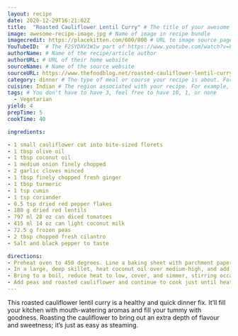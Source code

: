```yaml
---
layout: recipe
date: 2020-12-29T16:21:02Z
title:  "Roasted Cauliflower Lentil Curry" # The title of your awesome recipe
image: awesome-recipe-image.jpg # Name of image in recipe bundle
imagecredit: https://placekitten.com/600/800 # URL to image source page, website, or creator
YouTubeID:  # The F2SYDXV1W1w part of https://www.youtube.com/watch?v=F2SYDXV1W1w
authorName: # Name of the recipe/article author
authorURL: # URL of their home website
sourceName: # Name of the source website
sourceURL: https://www.thefoodblog.net/roasted-cauliflower-lentil-curry/
category: dinner # The type of meal or course your recipe is about. For example: "dinner", "entree", or "dessert".
cuisine: Indian # The region associated with your recipe. For example, "French", Mediterranean", or "American".
tags: # You don't have to have 3, feel free to have 10, 1, or none
  - Vegetarian
yield: 4
prepTime: 5
cookTime: 40

ingredients:

- 1 small cauliflower cut into bite-sized florets
- 1 tbsp olive oil
- 1 tbsp coconut oil
- 1 medium onion finely chopped
- 2 garlic cloves minced
- 1 tbsp finely chopped fresh ginger
- 1 tbsp turmeric
- 1 tsp cumin
- 1 tsp coriander
- 0.5 tsp dried red pepper flakes
- 180 g dried red lentils
- 797 ml 28 oz can diced tomatoes
- 415 ml 14 oz can light coconut milk
- 72.5 g frozen peas
- 2 tbsp chopped fresh cilantro
- Salt and black pepper to taste

directions:
- Preheat oven to 450 degrees. Line a baking sheet with parchment paper. On the parchment, toss cauliflower florets with olive oil until all lightly coated, and spread in a single layer. Roast for 15 minutes until golden and tender. Set aside.
- In a large, deep skillet, heat coconut oil over medium-high, and add onion, garlic and ginger. Cook, stirring for about 5 minutes until onion is translucent. Add lentils and turmeric, cumin, coriander, and red pepper flakes. Stir to coat, then add tomatoes, and coconut milk.
- Bring to a boil, reduce heat to low, cover, and simmer, stirring occasionally, 20 - 25 minutes, or until liquid is absorbed and lentils are tender but not mushy.
- Add peas and roasted cauliflower and continue to cook just until heated through. Season with salt and pepper. Remove from heat and garnish with cilantro. Serve with basmati rice and/or naan bread, and Greek yogurt.
---
```


This roasted cauliflower lentil curry is a healthy and quick dinner fix. It’ll fill your kitchen with mouth-watering aromas and fill your tummy with goodness. Roasting the cauliflower to bring out an extra depth of flavour and sweetness; it’s just as easy as steaming.